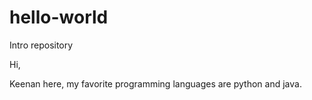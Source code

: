 # hello-world
Intro repository

Hi,

Keenan here, my favorite programming languages are python and java.


